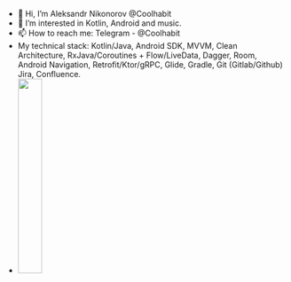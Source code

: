 - 👋 Hi, I’m Aleksandr Nikonorov @Coolhabit
- 👀 I’m interested in Kotlin, Android and music.
- 📫 How to reach me: Telegram - @Coolhabit
- My technical stack: Kotlin/Java, Android SDK, MVVM, Clean Architecture, RxJava/Coroutines + Flow/LiveData, Dagger, Room, Android Navigation, Retrofit/Ktor/gRPC, Glide, Gradle, Git (Gitlab/Github) Jira, Confluence.
- <img src="https://user-images.githubusercontent.com/82819729/204920582-8af6883a-4067-43dd-a642-dfa09862ab09.png" width=30% height=30%>

